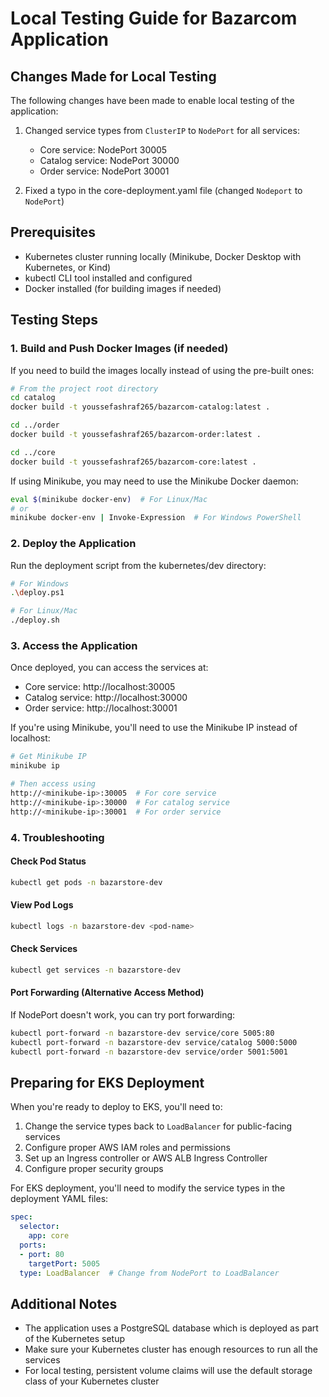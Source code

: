 # Local Testing Guide for Bazarcom Application

## Changes Made for Local Testing

The following changes have been made to enable local testing of the application:

1. Changed service types from `ClusterIP` to `NodePort` for all services:
   - Core service: NodePort 30005
   - Catalog service: NodePort 30000
   - Order service: NodePort 30001

2. Fixed a typo in the core-deployment.yaml file (changed `Nodeport` to `NodePort`)

## Prerequisites

- Kubernetes cluster running locally (Minikube, Docker Desktop with Kubernetes, or Kind)
- kubectl CLI tool installed and configured
- Docker installed (for building images if needed)

## Testing Steps

### 1. Build and Push Docker Images (if needed)

If you need to build the images locally instead of using the pre-built ones:

```bash
# From the project root directory
cd catalog
docker build -t youssefashraf265/bazarcom-catalog:latest .

cd ../order
docker build -t youssefashraf265/bazarcom-order:latest .

cd ../core
docker build -t youssefashraf265/bazarcom-core:latest .
```

If using Minikube, you may need to use the Minikube Docker daemon:

```bash
eval $(minikube docker-env)  # For Linux/Mac
# or
minikube docker-env | Invoke-Expression  # For Windows PowerShell
```

### 2. Deploy the Application

Run the deployment script from the kubernetes/dev directory:

```bash
# For Windows
.\deploy.ps1

# For Linux/Mac
./deploy.sh
```

### 3. Access the Application

Once deployed, you can access the services at:

- Core service: http://localhost:30005
- Catalog service: http://localhost:30000
- Order service: http://localhost:30001

If you're using Minikube, you'll need to use the Minikube IP instead of localhost:

```bash
# Get Minikube IP
minikube ip

# Then access using
http://<minikube-ip>:30005  # For core service
http://<minikube-ip>:30000  # For catalog service
http://<minikube-ip>:30001  # For order service
```

### 4. Troubleshooting

#### Check Pod Status

```bash
kubectl get pods -n bazarstore-dev
```

#### View Pod Logs

```bash
kubectl logs -n bazarstore-dev <pod-name>
```

#### Check Services

```bash
kubectl get services -n bazarstore-dev
```

#### Port Forwarding (Alternative Access Method)

If NodePort doesn't work, you can try port forwarding:

```bash
kubectl port-forward -n bazarstore-dev service/core 5005:80
kubectl port-forward -n bazarstore-dev service/catalog 5000:5000
kubectl port-forward -n bazarstore-dev service/order 5001:5001
```

## Preparing for EKS Deployment

When you're ready to deploy to EKS, you'll need to:

1. Change the service types back to `LoadBalancer` for public-facing services
2. Configure proper AWS IAM roles and permissions
3. Set up an Ingress controller or AWS ALB Ingress Controller
4. Configure proper security groups

For EKS deployment, you'll need to modify the service types in the deployment YAML files:

```yaml
spec:
  selector:
    app: core
  ports:
  - port: 80
    targetPort: 5005
  type: LoadBalancer  # Change from NodePort to LoadBalancer
```

## Additional Notes

- The application uses a PostgreSQL database which is deployed as part of the Kubernetes setup
- Make sure your Kubernetes cluster has enough resources to run all the services
- For local testing, persistent volume claims will use the default storage class of your Kubernetes cluster